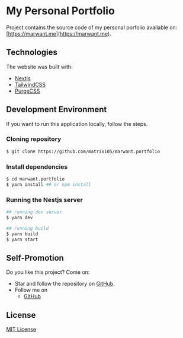 # My Personal Portfolio
Project contains the source code of my personal porfolio available
on: [https://marwant.me](https://marwant.me).

## Technologies
The website was built with:
- [Nextjs](https://nextjs.org)
- [TailwindCSS](https://tailwindcss.com/)
- [PurgeCSS](https://purgecss.com/)
 
## Development Environment
If you want to run this application locally, follow the steps.
### Cloning repository
```sh
$ git clone https://github.com/matrix105/marwant.portfolio
```
### Install dependencies
```sh
$ cd marwant.portfolio
$ yarn install ## or npm install
```
### Running the Nestjs server
```sh
## running dev server
$ yarn dev

## running build
$ yarn build
$ yarn start
```

## Self-Promotion
Do you like this project? Come on:
- Star and follow the repository on [GitHub](https://github.com/matrix105/portfolio).
- Follow me on
  - [GitHub](https://github.com/matrix105)

## License
[MIT License](LICENSE)
